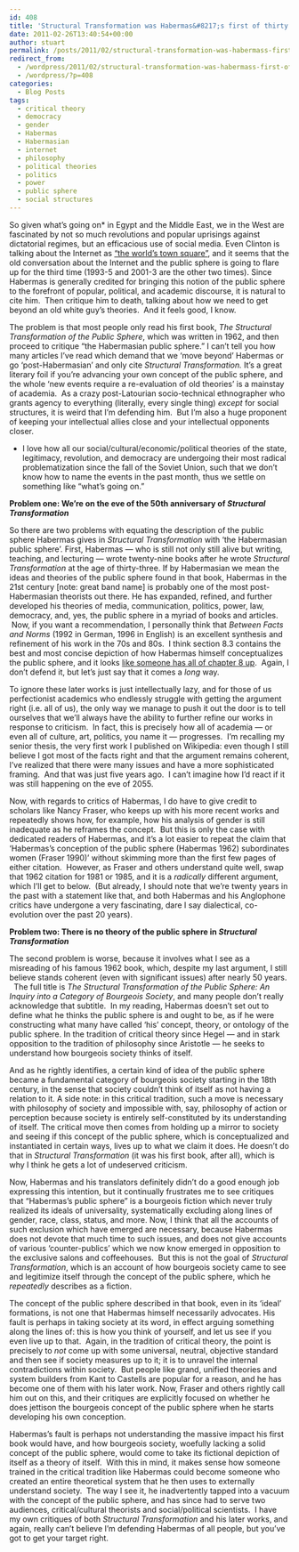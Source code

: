 ```yaml
---
id: 408
title: 'Structural Transformation was Habermas&#8217;s first of thirty books'
date: 2011-02-26T13:40:54+00:00
author: stuart
permalink: /posts/2011/02/structural-transformation-was-habermass-first-of-thirty-books/
redirect_from:
  - /wordpress/2011/02/structural-transformation-was-habermass-first-of-thirty-books/
  - /wordpress/?p=408
categories:
  - Blog Posts
tags:
  - critical theory
  - democracy
  - gender
  - Habermas
  - Habermasian
  - internet
  - philosophy
  - political theories
  - politics
  - power
  - public sphere
  - social structures
---
```

So given what&#8217;s going on* in Egypt and the Middle East, we in the West are fascinated by not so much revolutions and popular uprisings against dictatorial regimes, but an efficacious use of social media. Even Clinton is talking about the Internet as [&#8220;the world&#8217;s town square&#8221;](http://techcrunch.com/2011/02/15/secretary-clinton-the-internet-has-become-the-worlds-town-square/), and it seems that the old conversation about the Internet and the public sphere is going to flare up for the third time (1993-5 and 2001-3 are the other two times). Since Habermas is generally credited for bringing this notion of the public sphere to the forefront of popular, political, and academic discourse, it is natural to cite him.  Then critique him to death, talking about how we need to get beyond an old white guy&#8217;s theories.  And it feels good, I know.

The problem is that most people only read his first book, _The Structural Transformation of the Public Sphere_, which was written in 1962, and then proceed to critique &#8220;the Habermasian public sphere.&#8221; I can&#8217;t tell you how many articles I&#8217;ve read which demand that we &#8216;move beyond&#8217; Habermas or go &#8216;post-Habermasian&#8217; and only cite _Structural Transformation._ It&#8217;s a great literary foil if you&#8217;re advancing your own concept of the public sphere, and the whole &#8216;new events require a re-evaluation of old theories&#8217; is a mainstay of academia.  As a crazy post-Latourian socio-technical ethnographer who grants agency to everything (literally, every single thing) _except_ for social structures, it is weird that I&#8217;m defending him.  But I&#8217;m also a huge proponent of keeping your intellectual allies close and your intellectual opponents closer.

* I love how all our social/cultural/economic/political theories of the state, legitimacy, revolution, and democracy are undergoing their most radical problematization since the fall of the Soviet Union, such that we don&#8217;t know how to name the events in the past month, thus we settle on something like &#8220;what&#8217;s going on.&#8221;

<!--more-->

**Problem one: We&#8217;re on the eve of the 50th anniversary of _Structural Transformation_** 

So there are two problems with equating the description of the public sphere Habermas gives in _Structural Transformation_ with &#8216;the Habermasian public sphere&#8217;. First, Habermas &#8212; who is still not only still alive but writing, teaching, and lecturing &#8212; wrote twenty-nine books after he wrote _Structural Transformation_ at the age of thirty-three. If by Habermasian we mean the ideas and theories of the public sphere found in that book, Habermas in the 21st century [note: great band name] is probably one of the most post-Habermasian theorists out there. He has expanded, refined, and further developed his theories of media, communication, politics, power, law, democracy, and, yes, the public sphere in a myriad of books and articles.  Now, if you want a recommendation, I personally think that _Between Facts and Norms_ (1992 in German, 1996 in English) is an excellent synthesis and refinement of his work in the 70s and 80s.  I think section 8.3 contains the best and most concise depiction of how Habermas himself conceptualizes the public sphere, and it looks [like someone has all of chapter 8 up](http://chenry.webhost.utexas.edu/civil/resources/Habermas/HabermasCivsoc.htm).  Again, I don&#8217;t defend it, but let&#8217;s just say that it comes a _long_ way.

To ignore these later works is just intellectually lazy, and for those of us perfectionist academics who endlessly struggle with getting the argument right (i.e. all of us), the only way we manage to push it out the door is to tell ourselves that we&#8217;ll always have the ability to further refine our works in response to criticism.  In fact, this is precisely how all of academia &#8212; or even all of culture, art, politics, you name it &#8212; progresses.  I&#8217;m recalling my senior thesis, the very first work I published on Wikipedia: even though I still believe I got most of the facts right and that the argument remains coherent, I&#8217;ve realized that there were many issues and have a more sophisticated framing.  And that was just five years ago.  I can&#8217;t imagine how I&#8217;d react if it was still happening on the eve of 2055.

Now, with regards to critics of Habermas, I do have to give credit to scholars like Nancy Fraser, who keeps up with his more recent works and repeatedly shows how, for example, how his analysis of gender is still inadequate as he reframes the concept.  But this is only the case with dedicated readers of Habermas, and it&#8217;s a lot easier to repeat the claim that &#8216;Habermas&#8217;s conception of the public sphere (Habermas 1962) subordinates women (Fraser 1990)&#8217; without skimming more than the first few pages of either citation.  However, as Fraser and others understand quite well, swap that 1962 citation for 1981 or 1985, and it is a _radically_ different argument, which I&#8217;ll get to below.  (But already, I should note that we&#8217;re twenty years in the past with a statement like that, and both Habermas and his Anglophone critics have undergone a very fascinating, dare I say dialectical, co-evolution over the past 20 years).

**Problem two: There is no theory of the public sphere in _Structural Transformation_**

The second problem is worse, because it involves what I see as a misreading of his famous 1962 book, which, despite my last argument, I still believe stands coherent (even with significant issues) after nearly 50 years.   The full title is _The Structural Transformation of the Public Sphere: An Inquiry into a Category of Bourgeois Society_, and many people don&#8217;t really acknowledge that subtitle.  In my reading, Habermas doesn&#8217;t set out to define what he thinks the public sphere is and ought to be, as if he were constructing what many have called &#8216;his&#8217; concept, theory, or ontology of the public sphere. In the tradition of critical theory since Hegel &#8212; and in stark opposition to the tradition of philosophy since Aristotle &#8212; he seeks to understand how bourgeois society thinks of itself.

And as he rightly identifies, a certain kind of idea of the public sphere became a fundamental category of bourgeois society starting in the 18th century, in the sense that society couldn&#8217;t think of itself as not having a relation to it. A side note: in this critical tradition, such a move is necessary with philosophy of society and impossible with, say, philosophy of action or perception because society is entirely self-constituted by its understanding of itself. The critical move then comes from holding up a mirror to society and seeing if this concept of the public sphere, which is conceptualized and instantiated in certain ways, lives up to what we claim it does. He doesn&#8217;t do that in  _Structural Transformation_ (it was his first book, after all), which is why I think he gets a lot of undeserved criticism.

Now, Habermas and his translators definitely didn&#8217;t do a good enough job expressing this intention, but it continually frustrates me to see critiques that &#8220;Habermas&#8217;s public sphere&#8221; is a bourgeois fiction which never truly realized its ideals of universality, systematically excluding along lines of gender, race, class, status, and more. Now, I think that all the accounts of such exclusion which have emerged are necessary, because Habermas does not devote that much time to such issues, and does not give accounts of various &#8216;counter-publics&#8217; which we now know emerged in opposition to the exclusive salons and coffeehouses.  But this is not the goal of _Structural Transformation_, which is an account of how bourgeois society came to see and legitimize itself through the concept of the public sphere, which he _repeatedly_ describes as a fiction.

The concept of the public sphere described in that book, even in its &#8216;ideal&#8217; formations, is not one that Habermas himself necessarily advocates. His fault is perhaps in taking society at its word, in effect arguing something along the lines of: this is how you think of yourself, and let us see if you even live up to that.  Again, in the tradition of critical theory, the point is precisely to _not_ come up with some universal, neutral, objective standard and then see if society measures up to it; it is to unravel the internal contradictions within society.  But people like grand, unified theories and system builders from Kant to Castells are popular for a reason, and he has become one of them with his later work. Now, Fraser and others rightly call him out on this, and their critiques are explicitly focused on whether he does jettison the bourgeois concept of the public sphere when he starts developing his own conception.

Habermas&#8217;s fault is perhaps not understanding the massive impact his first book would have, and how bourgeois society, woefully lacking a solid concept of the public sphere, would come to take its fictional depiction of itself as a theory of itself.  With this in mind, it makes sense how someone trained in the critical tradition like Habermas could become someone who created an entire theoretical system that he then uses to externally understand society.  The way I see it, he inadvertently tapped into a vacuum with the concept of the public sphere, and has since had to serve two audiences, critical/cultural theorists and social/political scientists.  I have my own critiques of both _Structural Transformation_ and his later works, and again, really can&#8217;t believe I&#8217;m defending Habermas of all people, but you&#8217;ve got to get your target right.